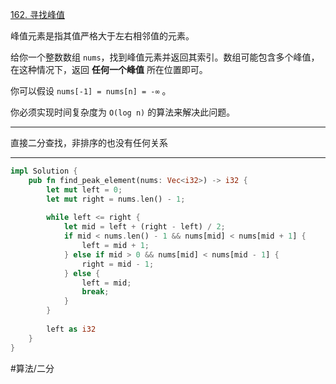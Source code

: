 [162. 寻找峰值](https://leetcode.cn/problems/find-peak-element/)

峰值元素是指其值严格大于左右相邻值的元素。

给你一个整数数组 `nums`，找到峰值元素并返回其索引。数组可能包含多个峰值，在这种情况下，返回 **任何一个峰值** 所在位置即可。

你可以假设 `nums[-1] = nums[n] = -∞` 。

你必须实现时间复杂度为 `O(log n)` 的算法来解决此问题。

---

直接二分查找，非排序的也没有任何关系

---

```rust
impl Solution {  
    pub fn find_peak_element(nums: Vec<i32>) -> i32 {  
        let mut left = 0;  
        let mut right = nums.len() - 1;  
  
        while left <= right {  
            let mid = left + (right - left) / 2;  
            if mid < nums.len() - 1 && nums[mid] < nums[mid + 1] {  
                left = mid + 1;  
            } else if mid > 0 && nums[mid] < nums[mid - 1] {  
                right = mid - 1;  
            } else {  
                left = mid;  
                break;  
            }  
        }  
  
        left as i32  
    }  
}
```



#算法/二分 